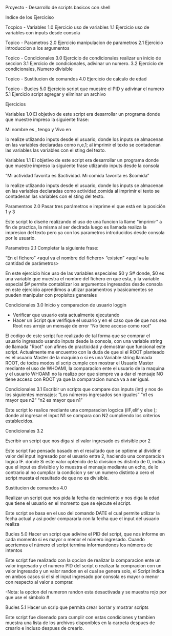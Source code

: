 Proyecto - Desarrollo  de scripts basicos con shell

Indice de los Ejerciciso

Tocpico - Variables
1.0      Ejercicio uso de variables 
1.1      Ejercicio uso de variables con inputs desde consola

Topico - Parametros
2.0      Ejercicio manipulacion de parametros 
2.1      Ejercicio introduccion a los argumentos 

Topico - Condicionales
3.0      Ejercicio de condicionales realizar un inicio de seccion 
3.1      Ejercicio de condicionales, adivinar un numero.
3.2      Ejercicio de condicionales, Numero divisible

Topico - Sustitucion de comandos
4.0      Ejercicio de calculo de edad

Topico - Bucles
5.0      Ejercicio script que muestre el PID y adivinar el numero
5.1      Ejercicio script agregar y eliminar un archivo


Ejercicios

Variables 1.0
El objetivo de este script era desarrollar un programa donde que muestre impreso la siguiente frase:

 Mi nombre es <var1>, tengo <var2> y Vivo en <var3>

lo realize utlizando inputs desde el usuario, donde los inputs se almacenan en las variables declaradas como  n,e,1;
al imprimir el texto se contadenan las variables las variables con el sting del texto.

Variables 1.1
El objetivo de este script era desarrollar un programa donde que muestre impreso la siguiente frase utlizando inputs desde la consola

“Mi actividad favorita es $actividad. Mi comida favorita es $comida”

lo realize utlizando inputs desde el usuario, donde los inputs se almacenan en las variables declaradas como  actividad,comida
al imprimir el texto se contadenan  las variables con el sting del texto.

Paramentros 2.0
Pasar tres parámetros e imprime el que está en la posición 1 y 3

Este script lo diseñe realizando el uso de una funcion la llame "imprimir" a fin de practica, la misma al ser declrada luego es llamada  realiza la impresion del texto pero ya con los parametros introducidos desde consola por le usuario.

Parametros 2.1
Completar la siguiente frase:

“En el fichero” <aquí va el nombre del fichero> “existen” <aquí va la cantidad de parámetros>

En este ejercicio hice uso de las variables especiales  $0 y S# donde, $0 es una variable  que muestra el nombre del fichero  en que esta, y la variable especial $#  permite contablizar los argumentos ingresados desde consola
en este ejercicio aprendimos a utlizar paramentros  y basicamentes se pueden manipular con propisitos generales

Condicionales 3.0
Inicio y comparacion de usuario loggin

- Verificar que usuario esta actualmente ejecutando
- Hacer un Script que verifique el usuario y en el caso que de que nos sea Root nos arroje un mensaje de error “No tiene acceso como root”

El codigo de este script fue realizado de tal forma que se comprar  el usuario ingresado usando inputs desde la consola, con una variable string de llamada  "Root" con afines de practicidad y demostrar que funcional este script. Actualmente me encuentro con la duda de que si el ROOT planteado es el usuario Master de la maquina o si es una Variable string llamada ROOT, de todos modos el scrip cumple con mostrar el Usuario  Master mediante el uso de WHOAMI, la comparacion ente el usuario de la maquina y el usuario WHOAMI no la realizo por que siempre va a dar el mensaje NO tiene acceso con ROOT ya que la comparacion nunca va a ser igual.

Condicionales 3.1
Escribir un scripts que compare dos inputs (int) y nos de los siguientes mensajes:
 “Los números ingresados son iguales”
 “n1 es mayor que n2”
 “n2 es mayor que n1”

Este script lo realice mediante una comparacion logcica (iIF,elif y else ); donde al ingresar el input N1 se compara con N2
cumpliendo los criterios establecidos.

Condicionales 3.2

Escribir un script que nos diga si el valor ingresado es divisible por 2

Este script fue pensado basado en el resultado que se optiene al dividir el valor del input ingresado por el usuario entre 2, haciendo una comparacion logica IF. donde Si este valor optenido de la divisiion  es distinto de 0, indica que el input es divisible y lo muestra el mensaje mediante un echo, de lo contrario al no cumpliar la condicion y ser un numero distinto a cero el script muesta el resultado de que no es divisible.

Sustitucion de comandos 4.0

Realizar un script que nos pida la fecha de nacimiento y nos diga la edad que tiene el usuario en el momento que se ejecute el script.

Este script se basa en el uso  del comando  DATE el cual permite utilizar la fecha actual y asi poder compararla con la fecha que el input  del usuario realiza


Bucles 5.0
Hacer un script que adivine el PID del script, que nos informe en cada momento si es mayor o menor el número ingresado. Cuando acertemos el número el script termina informandonos los números de intentos

Este script fue realizado con la opcion de realizar la comparacion ente un valor ingresado y  el numero PID del script o realizar la compracion con un valor ingresado y  un valor randon en el cual  se genera solo, el Script indica en ambos casos si el  si el input ingresado por consola es mayor o menor con respecto al valor a comprar.

-Nota: la opcion del numeron randon esta desactivada y se muestra rojo por que use el simbolo # 

Bucles 5.1
Hacer un scrip que permita crear borrar y mostrar scripts

Este script fue disenado para cumplir con estas condiciones y tambien muestra una lista de los archivos disponibles en la carpeta despues de crearlo e incluso despues de crearlo.

